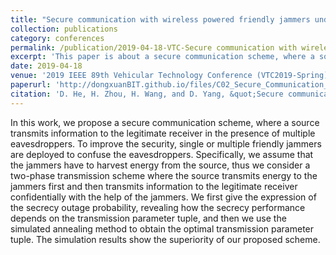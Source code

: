 ```yaml
---
title: "Secure communication with wireless powered friendly jammers under multiple eavesdroppers"
collection: publications
category: conferences
permalink: /publication/2019-04-18-VTC-Secure communication with wireless powered friendly jammers under multiple eavesdroppers-number-2
excerpt: 'This paper is about a secure communication scheme, where a source transmits information to the legitimate receiver in the presence of multiple eavesdroppers.'
date: 2019-04-18
venue: '2019 IEEE 89th Vehicular Technology Conference (VTC2019-Spring)'
paperurl: 'http://dongxuanBIT.github.io/files/C02_Secure_Communication_with_Wireless_Powered_Friendly_Jammers_under_Multiple_Eavesdroppers.pdf'
citation: 'D. He, H. Zhou, H. Wang, and D. Yang, &quot;Secure communication with wireless powered friendly jammers under multiple eavesdroppers,&quot; in <i>Proc. IEEE 89th Veh. Technol. Conf. (VTC-Spring)</i>, Kuala Lumpur, Malaysia, 2019, pp. 1–5.'
---
```


In this work, we propose a secure communication scheme, where a source transmits information to the legitimate receiver in the presence of multiple eavesdroppers. To improve the security, single or multiple friendly jammers are deployed to confuse the eavesdroppers. Specifically, we assume that the jammers have to harvest energy from the source, thus we consider a two-phase transmission scheme where the source transmits energy to the jammers first and then transmits information to the legitimate receiver confidentially with the help of the jammers. We first give the expression of the secrecy outage probability, revealing how the secrecy performance depends on the transmission parameter tuple, and then we use the simulated annealing method to obtain the optimal transmission parameter tuple. The simulation results show the superiority of our proposed scheme.
